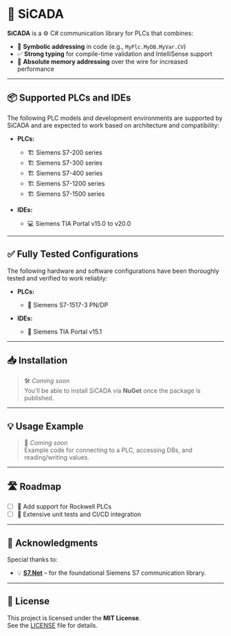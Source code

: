 ﻿# 🧰 SiCADA

**SiCADA** is a ⚙️ C# communication library for PLCs that combines:

- 🧠 **Symbolic addressing** in code (e.g., `MyPlc.MyDB.MyVar.CV`)
- ✅ **Strong typing** for compile-time validation and IntelliSense support
- 🚀 **Absolute memory addressing** over the wire for increased performance

---

## 📦 Supported PLCs and IDEs

The following PLC models and development environments are supported by SiCADA and are expected to work based on architecture and compatibility:

- **PLCs:**
  - 🏗️ Siemens S7-200 series
  - 🏗️ Siemens S7-300 series
  - 🏗️ Siemens S7-400 series
  - 🏗️ Siemens S7-1200 series
  - 🏗️ Siemens S7-1500 series

- **IDEs:**
  - 💻 Siemens TIA Portal v15.0 to v20.0

---

## ✅ Fully Tested Configurations

The following hardware and software configurations have been thoroughly tested and verified to work reliably:

- **PLCs:**
  - 🔌 Siemens S7-1517-3 PN/DP

- **IDEs:**
  - 🧰 Siemens TIA Portal v15.1

---

## 📥 Installation

> 🛠️ _Coming soon_  
> You’ll be able to install SiCADA via **NuGet** once the package is published.

---

## 💡 Usage Example

> 📄 _Coming soon_  
> Example code for connecting to a PLC, accessing DBs, and reading/writing values.

---

## 🛣️ Roadmap

- [ ] 🤝 Add support for Rockwell PLCs
- [ ] 🧪 Extensive unit tests and CI/CD integration

---

## 🙏 Acknowledgments

Special thanks to:

- 💡 **[S7.Net](https://github.com/killnine/s7netplus)** – for the foundational Siemens S7 communication library.

---

## 📄 License

This project is licensed under the **MIT License**.  
See the [LICENSE](./LICENSE) file for details.
